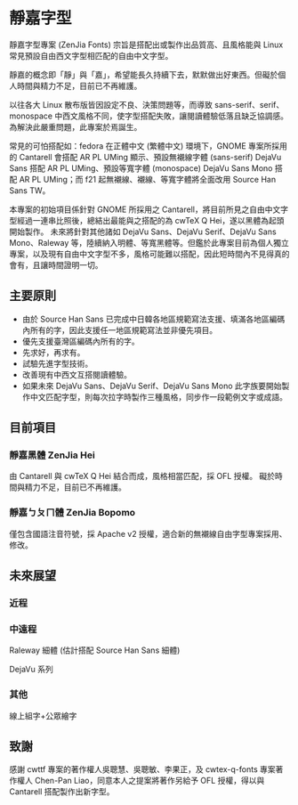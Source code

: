 # 靜嘉字型
靜嘉字型專案 (ZenJia Fonts) 宗旨是搭配出或製作出品質高、且風格能與 Linux 常見預設自由西文字型相匹配的自由中文字型。

靜嘉的概念即「靜」與「嘉」，希望能長久持續下去，默默做出好東西。但礙於個人時間與精力不足，目前已不再維護。

以往各大 Linux 散布版皆因設定不良、決策問題等，而導致 sans-serif、serif、monospace 中西文風格不同，使字型搭配失敗，讓閱讀體驗低落且缺乏協調感。為解決此嚴重問題，此專案於焉誕生。

常見的可怕搭配如：fedora 在正體中文 (繁體中文) 環境下，GNOME 專案所採用的 Cantarell 會搭配 AR PL UMing 顯示、預設無襯線字體 (sans-serif) DejaVu Sans 搭配 AR PL UMing、預設等寬字體 (monospace) DejaVu Sans Mono 搭配 AR PL UMing；而 f21 起無襯線、襯線、等寬字體將全面改用 Source Han Sans TW。

本專案的初始項目係針對 GNOME 所採用之 Cantarell，將目前所見之自由中文字型經過一連串比照後，總結出最能與之搭配的為 cwTeX Q Hei，遂以黑體為起頭開始製作。
未來將針對其他諸如 DejaVu Sans、DejaVu Serif、DejaVu Sans Mono、Raleway 等，陸續納入明體、等寬黑體等。但鑑於此專案目前為個人獨立專案，以及現有自由中文字型不多，風格可能難以搭配，因此短時間內不見得真的會有，且讓時間證明一切。

## 主要原則
* 由於 Source Han Sans 已完成中日韓各地區規範寫法支援、填滿各地區編碼內所有的字，因此支援任一地區規範寫法並非優先項目。
* 優先支援臺灣區編碼內所有的字。
* 先求好，再求有。
* 試驗先進字型技術。
* 改善現有中西文互搭閱讀體驗。
* 如果未來 DejaVu Sans、DejaVu Serif、DejaVu Sans Mono 此字族要開始製作中文匹配字型，則每次拉字時製作三種風格，同步作一段範例文字或成語。

## 目前項目
### 靜嘉黑體 ZenJia Hei
由 Cantarell 與 cwTeX Q Hei 結合而成，風格相當匹配，採 OFL 授權。
礙於時間與精力不足，目前已不再維護。

### 靜嘉ㄅㄆㄇ體 ZenJia Bopomo
僅包含國語注音符號，採 Apache v2 授權，適合新的無襯線自由字型專案採用、修改。

## 未來展望
### 近程

### 中遠程
Raleway 細體 (估計搭配 Source Han Sans 細體)

DejaVu 系列

### 其他
線上組字+公眾繪字

## 致謝
感謝 cwttf 專案的著作權人吳聰慧、吳聰敏、李果正，及 cwtex-q-fonts 專案著作權人 Chen-Pan Liao，同意本人之提案將著作另給予 OFL 授權，得以與 Cantarell 搭配製作出新字型。
